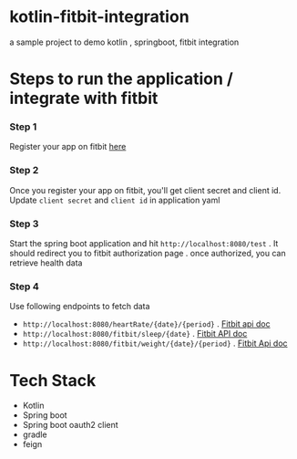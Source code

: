# kotlin-fitbit-integration
a sample project to demo kotlin , springboot, fitbit integration 

# Steps to run the application / integrate with fitbit

### Step 1 
Register your app on fitbit [here](https://dev.fitbit.com/apps/new)

### Step 2
Once you register your app on fitbit, you'll get client secret and client id. Update `client secret` and `client id` in application yaml  

### Step 3
Start the spring boot application and hit `http://localhost:8080/test` . It should redirect you to fitbit authorization page . once authorized, you can retrieve health data

### Step 4
Use following endpoints to fetch data 
 - `http://localhost:8080/heartRate/{date}/{period}` . [Fitbit api doc](https://dev.fitbit.com/build/reference/web-api/heart-rate/)
 - `http://localhost:8080/fitbit/sleep/{date}` . [Fitbit API doc](https://dev.fitbit.com/build/reference/web-api/sleep/)
 - `http://localhost:8080/fitbit/weight/{date}/{period}` . [Fitbit Api doc](https://dev.fitbit.com/build/reference/web-api/body/)

# Tech Stack 
- Kotlin 
- Spring boot 
- Spring boot oauth2 client
- gradle 
- feign 
